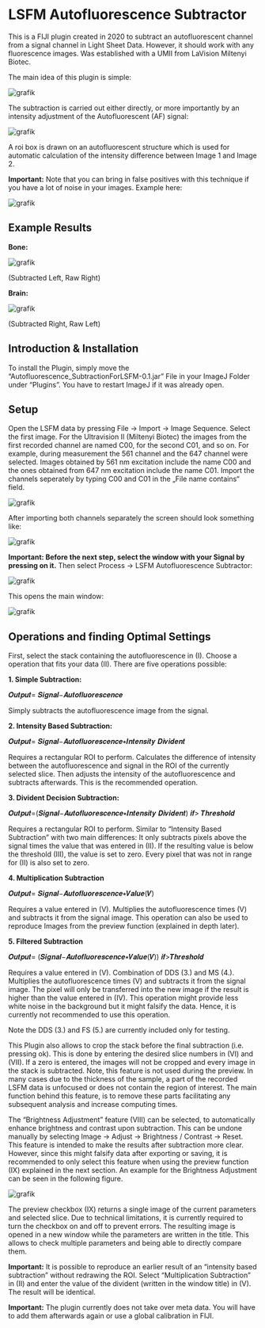 # LSFM Autofluorescence Subtractor
This is a FIJI plugin created in 2020 to subtract an autofluorescent channel from a signal channel in Light Sheet Data. However, it should work with any fluorescence images. Was established with a UMII from LaVision Miltenyi Biotec. 

The main idea of this plugin is simple:

![grafik](https://user-images.githubusercontent.com/90180771/181046914-7cc0e2b7-ba51-4730-8915-eca2507788c3.png)

The subtraction is carried out either directly, or more importantly by an intensity adjustment of the Autofluorescent (AF) signal:

![grafik](https://user-images.githubusercontent.com/90180771/181050463-ef38f719-ccc1-481b-a654-7933b152363a.png)

A roi box is drawn on an autofluorescent structure which is used for automatic calculation of the intensity difference between Image 1 and Image 2.

**Important:** Note that you can bring in false positives with this technique if you have a lot of noise in your images. Example here:

![grafik](https://user-images.githubusercontent.com/90180771/181046547-c5f2e2c7-3660-4707-862a-aa7741c77e99.png)

## Example Results

**Bone:**

![grafik](https://user-images.githubusercontent.com/90180771/181044344-f97678aa-1281-43f1-8e28-fc84f59a9290.png)

(Subtracted Left, Raw Right)

**Brain:**

![grafik](https://user-images.githubusercontent.com/90180771/181044460-57ffc6cb-0c9b-4b0f-bc66-0aa875e85a76.png)

(Subtracted Right, Raw Left)

## Introduction & Installation
To install the Plugin, simply move the “Autofluorescence_SubtractionForLSFM-0.1.jar” File in your ImageJ Folder under “Plugins”. You have to restart ImageJ if it was already open.

## Setup
Open the LSFM data by pressing File -> Import -> Image Sequence. Select the first image. For the Ultravision II (Miltenyi Biotec) the images from the first recorded channel are named C00, for the second C01, and so on. For example, during measurement the 561 channel and the 647 channel were selected. Images obtained by 561 nm excitation include the name C00 and the ones obtained from 647 nm excitation include the name C01. Import the channels seperately by typing C00 and C01 in the „File name contains“ field.

![grafik](https://user-images.githubusercontent.com/90180771/181041436-9f29964b-ae5d-49f9-bb03-c6cb82d2ddd5.png)

After importing both channels separately the screen should look something like:

![grafik](https://user-images.githubusercontent.com/90180771/181041530-c2d35bf2-ffc2-44f5-b168-4b15a186c233.png)

**Important: Before the next step, select the window with your Signal by pressing on it.**
Then select Process -> LSFM Autofluorescence Subtractor:

![grafik](https://user-images.githubusercontent.com/90180771/181041818-4fbdcae2-bd66-420f-b3da-15f2f2debfbf.png)

This opens the main window:

![grafik](https://user-images.githubusercontent.com/90180771/181041878-dc2fc18c-a919-435b-a530-aa32dc0de453.png)

## Operations and finding Optimal Settings

First, select the stack containing the autofluorescence in (I). Choose a operation that fits your data (II). There are five operations possible:

**1. Simple Subtraction:**

𝑶𝒖𝒕𝒑𝒖𝒕= 𝑺𝒊𝒈𝒏𝒂𝒍−𝑨𝒖𝒕𝒐𝒇𝒍𝒖𝒐𝒓𝒆𝒔𝒄𝒆𝒏𝒄𝒆

Simply subtracts the autofluorescence image from the signal.

**2. Intensity Based Subtraction:**

𝑶𝒖𝒕𝒑𝒖𝒕= 𝑺𝒊𝒈𝒏𝒂𝒍−𝑨𝒖𝒕𝒐𝒇𝒍𝒖𝒐𝒓𝒆𝒔𝒄𝒆𝒏𝒄𝒆∗𝑰𝒏𝒕𝒆𝒏𝒔𝒊𝒕𝒚 𝑫𝒊𝒗𝒊𝒅𝒆𝒏𝒕

Requires a rectangular ROI to perform. Calculates the difference of intensity between the autofluorescence and signal in the ROI of the currently selected slice. Then adjusts the intensity of the autofluorescence and subtracts afterwards. This is the recommended operation.

**3. Divident Decision Subtraction:**

𝑶𝒖𝒕𝒑𝒖𝒕=(𝑺𝒊𝒈𝒏𝒂𝒍−𝑨𝒖𝒕𝒐𝒇𝒍𝒖𝒐𝒓𝒆𝒔𝒄𝒆𝒏𝒄𝒆∗𝑰𝒏𝒕𝒆𝒏𝒔𝒊𝒕𝒚 𝑫𝒊𝒗𝒊𝒅𝒆𝒏𝒕) 𝒊𝒇> 𝑻𝒉𝒓𝒆𝒔𝒉𝒐𝒍𝒅

Requires a rectangular ROI to perform. Similar to “Intensity Based Subtraction” with two main differences: It only subtracts pixels above the signal times the value that was entered in (II). If the resulting value is below the threshold (III), the value is set to zero. Every pixel that was not in range for (II) is also set to zero.

**4. Multiplication Subtraction**

𝑶𝒖𝒕𝒑𝒖𝒕= 𝑺𝒊𝒈𝒏𝒂𝒍−𝑨𝒖𝒕𝒐𝒇𝒍𝒖𝒐𝒓𝒆𝒔𝒄𝒆𝒏𝒄𝒆∗𝑽𝒂𝒍𝒖𝒆(𝑽)

Requires a value entered in (V). Multiplies the autofluorescence times (V) and subtracts it from the signal image. This operation can also be used to reproduce Images from the preview function (explained in depth later).

**5. Filtered Subtraction**

𝑶𝒖𝒕𝒑𝒖𝒕= (𝑺𝒊𝒈𝒏𝒂𝒍−𝑨𝒖𝒕𝒐𝒇𝒍𝒖𝒐𝒓𝒆𝒔𝒄𝒆𝒏𝒄𝒆∗𝑽𝒂𝒍𝒖𝒆(𝑽)) 𝒊𝒇>𝑻𝒉𝒓𝒆𝒔𝒉𝒐𝒍𝒅

Requires a value entered in (V). Combination of DDS (3.) and MS (4.). Multiplies the autofluorescence times (V) and subtracts it from the signal image. The pixel will only be transferred into the new image if the result is higher than the value entered in (IV). This operation might provide less white noise in the background but it might falsify the data. Hence, it is currently not recommended to use this operation.

Note the DDS (3.) and FS (5.) are currently included only for testing.

This Plugin also allows to crop the stack before the final subtraction (i.e. pressing ok). This is done by entering the desired slice numbers in (VI) and (VII). If a zero is entered, the images will not be cropped and every image in the stack is subtracted. Note, this feature is not used during the preview. In many cases due to the thickness of the sample, a part of the recorded LSFM data is unfocused or does not contain the region of interest. The main function behind this feature, is to remove these parts facilitating any subsequent analysis and increase computing times.

The “Brightness Adjustment” feature (VIII) can be selected, to automatically enhance brightness and contrast upon subtraction. This can be undone manually by selecting Image -> Adjust -> Brightness / Contrast -> Reset. This feature is intended to make the results after subtraction more clear. However, since this might falsify data after exporting or saving, it is recommended to only select this feature when using the preview function (IX) explained in the next section. An example for the Brightness Adjustment can be seen in the following figure.

![grafik](https://user-images.githubusercontent.com/90180771/181042514-4e8f51d5-f5ea-4fba-bd3e-a0c243506977.png)

The preview checkbox (IX) returns a single image of the current parameters and selected slice. Due to technical limitations, it is currently required to turn the checkbox on and off to prevent errors. The resulting image is opened in a new window while the parameters are written in the title. This allows to check multiple parameters and being able to directly compare them.

**Important:** It is possible to reproduce an earlier result of an “intensity based subtraction” without redrawing the ROI. Select “Multiplication Subtraction” in (II) and enter the value of the divident (written in the window title) in (V). The result will be identical.

**Important:** The plugin currently does not take over meta data. You will have to add them afterwards again or use a global calibration in FIJI.
